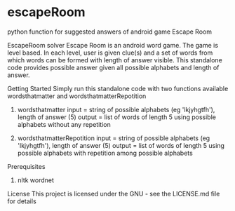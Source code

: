 # escapeRoom
python function for suggested answers of android game Escape Room

EscapeRoom solver
Escape Room is an android word game. The game is level based. In each level, user is given clue(s) and a set of words from which words can be formed with length of answer visible. This standalone code provides possible answer given all possible alphabets and length of answer.

Getting Started
Simply run this standalone code with two functions available wordsthatmatter and wordsthatmatterRepotition

1. wordsthatmatter
input  = string of possible alphabets (eg 'lkjyhgtfh'), length of answer (5)
output = list of words of length 5 using possible alphabets without any repetition


2. wordsthatmatterRepotition
input  = string of possible alphabets (eg 'lkjyhgtfh'), length of answer (5)
output = list of words of length 5 using possible alphabets with repetition among possible alphabets

Prerequisites
1. nltk wordnet

License
This project is licensed under the GNU - see the LICENSE.md file for details
